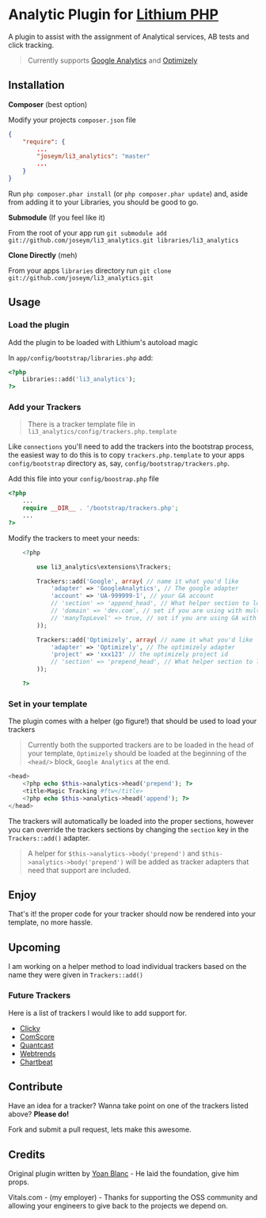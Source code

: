 # Analytic Plugin for [Lithium PHP](http://lithify.me)

A plugin to assist with the assignment of Analytical services, AB tests and click tracking.

> Currently supports [Google Analytics](http://www.google.com/analytics/) and [Optimizely](http://www.optimizely.com)

## Installation

__Composer__ (best option)

Modify your projects `composer.json` file

~~~ json
{
    "require": {
    	...
        "joseym/li3_analytics": "master"
        ...
    }
}
~~~

Run `php composer.phar install` (or `php composer.phar update`) and, aside from adding it to your Libraries, you should be good to go.

__Submodule__ (If you feel like it)

From the root of your app run `git submodule add git://github.com/joseym/li3_analytics.git libraries/li3_analytics`

__Clone Directly__ (meh)

From your apps `libraries` directory run `git clone git://github.com/joseym/li3_analytics.git`

## Usage

### Load the plugin

Add the plugin to be loaded with Lithium's autoload magic

In `app/config/bootstrap/libraries.php` add:

~~~ php
<?php
	Libraries::add('li3_analytics');
?>
~~~

### Add your Trackers

> There is a tracker template file in `li3_analytics/config/trackers.php.template`

Like `connections` you'll need to add the trackers into the bootstrap process, the easiest way to do this is to copy `trackers.php.template` to your apps `config/bootstrap` directory as, say, `config/bootstrap/trackers.php`.

Add this file into your `config/boostrap.php` file

~~~ php
<?php
	...
	require __DIR__ . '/bootstrap/trackers.php';
	...
?>
~~~

Modify the trackers to meet your needs:

~~~ php
	<?php

		use li3_analytics\extensions\Trackers;

		Trackers::add('Google', array( // name it what you'd like
			'adapter' => 'GoogleAnalytics', // The google adapter
			'account' => 'UA-999999-1', // your GA account
			// 'section' => 'append_head', // What helper section to load tracking in your template `append_head | prepend_head`
			// 'domain' => 'dev.com', // set if you are using with multiple sub domains, ignore otherwise
			// 'manyTopLevel' => true, // set if you are using GA with multiple top level domains
		));

		Trackers::add('Optimizely', array( // name it what you'd like
			'adapter' => 'Optimizely', // The optimizely adapter
			'project' => 'xxx123' // the optimizely project id
			// 'section' => 'prepend_head', // What helper section to load tracking in your template `append_head | prepend_head`
		));

	?>
~~~

### Set in your template

The plugin comes with a helper (go figure!) that should be used to load your trackers

> Currently both the supported trackers are to be loaded in the head of your template, `Optimizely` should be loaded at the beginning of the `<head/>` block, `Google Analytics` at the end.

~~~ php
<head>
	<?php echo $this->analytics->head('prepend'); ?>
	<title>Magic Tracking #ftw</title>
	<?php echo $this->analytics->head('append'); ?>
</head>
~~~

The trackers will automatically be loaded into the proper sections, however you can override the trackers sections by changing the `section` key in the `Trackers::add()` adapter.

> A helper for `$this->analytics->body('prepend')` and `$this->analytics->body('prepend')` will be added as tracker adapters that need that support are included.

## Enjoy

That's it! the proper code for your tracker should now be rendered into your template, no more hassle.

## Upcoming

I am working on a helper method to load individual trackers based on the name they were given in `Trackers::add()`

### Future Trackers
Here is a list of trackers I would like to add support for.

- [Clicky](http://getclicky.com/)
- [ComScore](http://direct.comscore.com/)
- [Quantcast](http://www.quantcast.com/)
- [Webtrends](http://webtrends.com/)
- [Chartbeat](http://chartbeat.com/)

## Contribute
Have an idea for a tracker? Wanna take point on one of the trackers listed above? __Please do!__

Fork and submit a pull request, lets make this awesome.

## Credits

Original plugin written by [Yoan Blanc](https://github.com/greut) - He laid the foundation, give him props.

Vitals.com - (my employer) - Thanks for supporting the OSS community and allowing your engineers to give back to the projects we depend on.